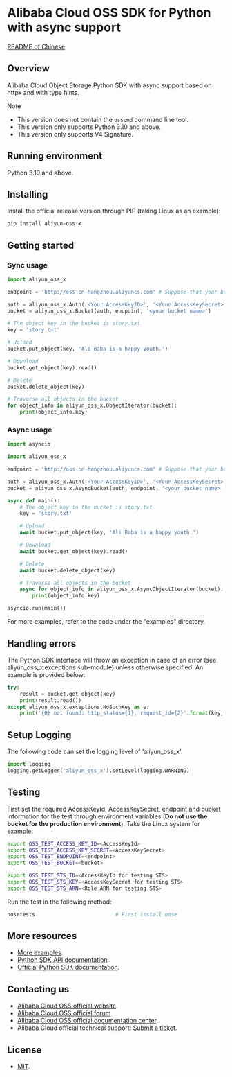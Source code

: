# Alibaba Cloud OSS SDK for Python with async support

[README of Chinese](README.md)

## Overview

Alibaba Cloud Object Storage Python SDK with async support based on httpx and with type hints.

> [!Note]
> - This version does not contain the `osscmd` command line tool. 
> - This version only supports Python 3.10 and above.
> - This version only supports V4 Signature.

## Running environment

Python 3.10 and above.

## Installing

Install the official release version through PIP (taking Linux as an example): 

```bash
pip install aliyun-oss-x
```

## Getting started

### Sync usage

```python
import aliyun_oss_x

endpoint = 'http://oss-cn-hangzhou.aliyuncs.com' # Suppose that your bucket is in the Hangzhou region. 

auth = aliyun_oss_x.Auth('<Your AccessKeyID>', '<Your AccessKeySecret>')
bucket = aliyun_oss_x.Bucket(auth, endpoint, '<your bucket name>')

# The object key in the bucket is story.txt
key = 'story.txt'

# Upload
bucket.put_object(key, 'Ali Baba is a happy youth.')

# Download
bucket.get_object(key).read()

# Delete
bucket.delete_object(key)

# Traverse all objects in the bucket
for object_info in aliyun_oss_x.ObjectIterator(bucket):
    print(object_info.key)
```

### Async usage

```python
import asyncio

import aliyun_oss_x

endpoint = 'http://oss-cn-hangzhou.aliyuncs.com' # Suppose that your bucket is in the Hangzhou region. 

auth = aliyun_oss_x.Auth('<Your AccessKeyID>', '<Your AccessKeySecret>')
bucket = aliyun_oss_x.AsyncBucket(auth, endpoint, '<your bucket name>', region="cn-hangzhou")

async def main():
    # The object key in the bucket is story.txt
    key = 'story.txt'

    # Upload
    await bucket.put_object(key, 'Ali Baba is a happy youth.')

    # Download
    await bucket.get_object(key).read()

    # Delete
    await bucket.delete_object(key)

    # Traverse all objects in the bucket
    async for object_info in aliyun_oss_x.AsyncObjectIterator(bucket):
        print(object_info.key)

asyncio.run(main())
```

For more examples, refer to the code under the "examples" directory. 

## Handling errors

The Python SDK interface will throw an exception in case of an error (see aliyun_oss_x.exceptions sub-module) unless otherwise specified. An example is provided below:

```python
try:
    result = bucket.get_object(key)
    print(result.read())
except aliyun_oss_x.exceptions.NoSuchKey as e:
    print('{0} not found: http_status={1}, request_id={2}'.format(key, e.status, e.request_id))
```

## Setup Logging

The following code can set the logging level of 'aliyun_oss_x'.

```python
import logging
logging.getLogger('aliyun_oss_x').setLevel(logging.WARNING)
```

## Testing

First set the required AccessKeyId, AccessKeySecret, endpoint and bucket information for the test through environment variables (**Do not use the bucket for the production environment**). 
Take the Linux system for example: 

```bash
export OSS_TEST_ACCESS_KEY_ID=<AccessKeyId>
export OSS_TEST_ACCESS_KEY_SECRET=<AccessKeySecret>
export OSS_TEST_ENDPOINT=<endpoint>
export OSS_TEST_BUCKET=<bucket>

export OSS_TEST_STS_ID=<AccessKeyId for testing STS>
export OSS_TEST_STS_KEY=<AccessKeySecret for testing STS>
export OSS_TEST_STS_ARN=<Role ARN for testing STS>
```

Run the test in the following method: 

```bash
nosetests                          # First install nose
```

## More resources
- [More examples](https://github.com/aliyun/aliyun-oss-python-sdk/tree/master/examples). 
- [Python SDK API documentation](http://aliyun-oss-python-sdk.readthedocs.org/en/latest). 
- [Official Python SDK documentation](https://help.aliyun.com/document_detail/32026.html).

## Contacting us
- [Alibaba Cloud OSS official website](http://oss.aliyun.com).
- [Alibaba Cloud OSS official forum](http://bbs.aliyun.com).
- [Alibaba Cloud OSS official documentation center](https://help.aliyun.com/document_detail/32026.html).
- Alibaba Cloud official technical support: [Submit a ticket](https://workorder.console.aliyun.com/#/ticket/createIndex).

## License
- [MIT](https://github.com/aliyun/aliyun-oss-python-sdk/blob/master/LICENSE).